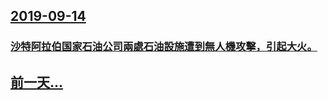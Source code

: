 ## [2019-09-14](/zh/news/2019/09/14/index.md)

### [沙特阿拉伯国家石油公司兩處石油設施遭到無人機攻擊，引起大火。 ](/zh/news/2019/09/14/沙特阿拉伯国家石油公司兩處石油設施遭到無人機攻擊-引起大火.md)
## [前一天...](/zh/news/2019/09/13/index.md)


